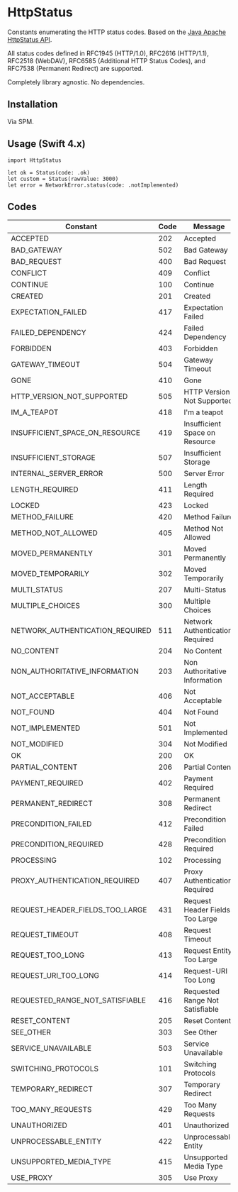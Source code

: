 # HttpStatus

Constants enumerating the HTTP status codes. Based on the [Java Apache HttpStatus API](http://hc.apache.org/httpclient-3.x/apidocs/org/apache/commons/httpclient/HttpStatus.html).

All status codes defined in RFC1945 (HTTP/1.0), RFC2616 (HTTP/1.1), RFC2518 (WebDAV), RFC6585 (Additional HTTP Status Codes), and RFC7538 (Permanent Redirect) are supported.

Completely library agnostic. No dependencies.

## Installation

Via SPM.

## Usage (Swift 4.x)

```
import HttpStatus

let ok = Status(code: .ok)
let custom = Status(rawValue: 3000)
let error = NetworkError.status(code: .notImplemented)
```

## Codes

Constant                            | Code  | Message
------------------------------------|-------|-----------------------------------
ACCEPTED                            | 202   | Accepted
BAD_GATEWAY                         | 502   | Bad Gateway
BAD_REQUEST                         | 400   | Bad Request
CONFLICT                            | 409   | Conflict
CONTINUE                            | 100   | Continue
CREATED                             | 201   | Created
EXPECTATION_FAILED                  | 417   | Expectation Failed
FAILED_DEPENDENCY                   | 424   | Failed Dependency
FORBIDDEN                           | 403   | Forbidden
GATEWAY_TIMEOUT                     | 504   | Gateway Timeout
GONE                                | 410   | Gone
HTTP_VERSION_NOT_SUPPORTED          | 505   | HTTP Version Not Supported
IM_A_TEAPOT                         | 418   | I'm a teapot
INSUFFICIENT_SPACE_ON_RESOURCE      | 419   | Insufficient Space on Resource
INSUFFICIENT_STORAGE                | 507   | Insufficient Storage
INTERNAL_SERVER_ERROR               | 500   | Server Error
LENGTH_REQUIRED                     | 411   | Length Required
LOCKED                              | 423   | Locked
METHOD_FAILURE                      | 420   | Method Failure
METHOD_NOT_ALLOWED                  | 405   | Method Not Allowed
MOVED_PERMANENTLY                   | 301   | Moved Permanently
MOVED_TEMPORARILY                   | 302   | Moved Temporarily
MULTI_STATUS                        | 207   | Multi-Status
MULTIPLE_CHOICES                    | 300   | Multiple Choices
NETWORK_AUTHENTICATION_REQUIRED     | 511   | Network Authentication Required
NO_CONTENT                          | 204   | No Content
NON_AUTHORITATIVE_INFORMATION       | 203   | Non Authoritative Information
NOT_ACCEPTABLE                      | 406   | Not Acceptable
NOT_FOUND                           | 404   | Not Found
NOT_IMPLEMENTED                     | 501   | Not Implemented
NOT_MODIFIED                        | 304   | Not Modified
OK                                  | 200   | OK
PARTIAL_CONTENT                     | 206   | Partial Content
PAYMENT_REQUIRED                    | 402   | Payment Required
PERMANENT_REDIRECT                  | 308   | Permanent Redirect
PRECONDITION_FAILED                 | 412   | Precondition Failed
PRECONDITION_REQUIRED               | 428   | Precondition Required
PROCESSING                          | 102   | Processing
PROXY_AUTHENTICATION_REQUIRED       | 407   | Proxy Authentication Required
REQUEST_HEADER_FIELDS_TOO_LARGE     | 431   | Request Header Fields Too Large
REQUEST_TIMEOUT                     | 408   | Request Timeout
REQUEST_TOO_LONG                    | 413   | Request Entity Too Large
REQUEST_URI_TOO_LONG                | 414   | Request-URI Too Long
REQUESTED_RANGE_NOT_SATISFIABLE     | 416   | Requested Range Not Satisfiable
RESET_CONTENT                       | 205   | Reset Content
SEE_OTHER                           | 303   | See Other
SERVICE_UNAVAILABLE                 | 503   | Service Unavailable
SWITCHING_PROTOCOLS                 | 101   | Switching Protocols
TEMPORARY_REDIRECT                  | 307   | Temporary Redirect
TOO_MANY_REQUESTS                   | 429   | Too Many Requests
UNAUTHORIZED                        | 401   | Unauthorized
UNPROCESSABLE_ENTITY                | 422   | Unprocessable Entity
UNSUPPORTED_MEDIA_TYPE              | 415   | Unsupported Media Type
USE_PROXY                           | 305   | Use Proxy

